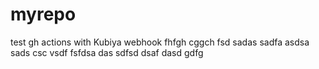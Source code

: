 # myrepo
test gh actions with Kubiya webhook
fhfgh
cggch
fsd
sadas
sadfa
asdsa
sads
csc
vsdf
fsfdsa
das
sdfsd
dsaf
dasd
gdfg
